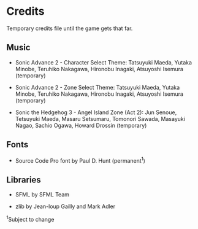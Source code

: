 Credits
=======

Temporary credits file until the game gets that far.

Music
-----

- Sonic Advance 2 - Character Select Theme: Tatsuyuki Maeda, Yutaka Minobe, Teruhiko Nakagawa, Hironobu Inagaki, Atsuyoshi Isemura (temporary)

- Sonic Advance 2 - Zone Select Theme: Tatsuyuki Maeda, Yutaka Minobe, Teruhiko Nakagawa, Hironobu Inagaki, Atsuyoshi Isemura (temporary)

- Sonic the Hedgehog 3 - Angel Island Zone (Act 2): Jun Senoue, Tetsuyuki Maeda, Masaru Setsumaru, Tomonori Sawada, Masayuki Nagao, Sachio Ogawa, Howard Drossin (temporary)

Fonts
-----

- Source Code Pro font by Paul D. Hunt (permanent<sup>1</sup>)

Libraries
---------

- SFML by SFML Team

- zlib by Jean-loup Gailly and Mark Adler

<sup>1</sup>Subject to change
